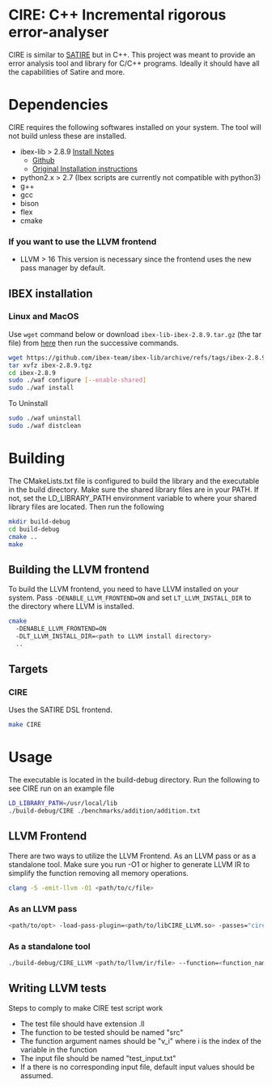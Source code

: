 # CIRE: C++ Incremental rigorous error-analyser

CIRE is similar to [SATIRE](https://github.com/arnabd88/Satire) but in C++. This project was meant to provide an error analysis tool and
library for C/C++ programs. Ideally it should have all the capabilities of Satire and
more.

# Dependencies

CIRE requires the following softwares installed on your system. The tool will not build unless these are installed.

* ibex-lib > 2.8.9 [Install Notes](#ibex-installation)
  * [Github](https://github.com/ibex-team/ibex-lib)
  * [Original Installation instructions](http://ibex-team.github.io/ibex-lib/install.html)
* python2.x > 2.7 (Ibex scripts are currently not compatible with python3)
* g++
* gcc
* bison
* flex
* cmake

### If you want to use the LLVM frontend
* LLVM > 16
This version is necessary since the frontend uses the new pass manager by default.

## IBEX installation
### Linux and MacOS
Use `wget` command below or download `ibex-lib-ibex-2.8.9.tar.gz` (the tar file) from 
[here](https://github.com/ibex-team/ibex-lib/releases/tag/ibex-2.8.9) then run the successive commands.
```bash
wget https://github.com/ibex-team/ibex-lib/archive/refs/tags/ibex-2.8.9.tar.gz
tar xvfz ibex-2.8.9.tgz
cd ibex-2.8.9
sudo ./waf configure [--enable-shared]
sudo ./waf install
```

To Uninstall
```bash
sudo ./waf uninstall
sudo ./waf distclean
```

# Building

The CMakeLists.txt file is configured to build the library and the executable in the build directory.
Make sure the shared library files are in your PATH. If not, set the LD_LIBRARY_PATH environment variable to where your
shared library files are located.
Then run the following

```bash
mkdir build-debug
cd build-debug
cmake ..
make
```

## Building the LLVM frontend

To build the LLVM frontend, you need to have LLVM installed on your system. Pass `-DENABLE_LLVM_FRONTEND=ON` and set 
`LT_LLVM_INSTALL_DIR` to the directory where LLVM is installed.

```bash
cmake 
  -DENABLE_LLVM_FRONTEND=ON
  -DLT_LLVM_INSTALL_DIR=<path to LLVM install directory> 
  ..
```
## Targets
### CIRE
Uses the SATIRE DSL frontend.
```bash
make CIRE
```

# Usage

The executable is located in the build-debug directory. Run the following to see CIRE run on an example file

```bash
LD_LIBRARY_PATH=/usr/local/lib
./build-debug/CIRE ./benchmarks/addition/addition.txt
```

## LLVM Frontend
There are two ways to utilize the LLVM Frontend. As an LLVM pass or as a standalone tool.
Make sure you run -O1 or higher to generate LLVM IR to simplify the function removing all memory operations.

```bash
clang -S -emit-llvm -O1 <path/to/c/file>
```

### As an LLVM pass
```bash
<path/to/opt> -load-pass-plugin=<path/to/libCIRE_LLVM.so> -passes="cire" --function=<function_name> --input=<path/to/.txt/file> --disable-output <path/to/llvm/ir/file>
```

### As a standalone tool
```bash
./build-debug/CIRE_LLVM <path/to/llvm/ir/file> --function=<function_name> --input=<path/to/.txt/file>
```

## Writing LLVM tests

Steps to comply to make CIRE test script work
- The test file should have extension .ll
- The function to be tested should be named "src"
- The function argument names should be "v_i" where i is the index of the variable in the function
- The input file should be named "test_input.txt"
- If a there is no corresponding input file, default input values should be assumed.